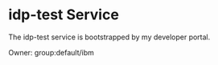 # idp-test Service

The idp-test service is bootstrapped by my developer portal.

Owner: group:default/ibm
